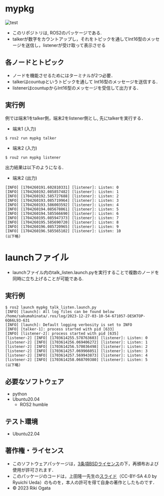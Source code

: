 # mypkg
![test](https://github.com/riki-ogata/mypkg2/actions/workflows/test.yml/badge.svg)

* このリポジトリは, ROS2のパッケージである.
* talkerが数字をカウントアップし，それをトピックを通してInt16型のメッセージを送信し，listenerが受け取って表示させる
## 各ノードとトピック 
* ノードを機能させるためにはターミナルが2つ必要．
* talkerはcountupというトピックを通して Int16型のメッセージを送信する．
* listenerはcountupからInt16型のメッセージを受信して出力する．

## 実行例
例では端末1をtalker側，端末2をlistener側とし, 先にtalkerを実行する．
* 端末1 (入力)
```
$ ros2 run mypkg talker
```

* 端末2 (入力)
```
$ rou2 run mypkg listener
```
出力結果は以下のようになる．

* 端末2 (出力)
```
[INFO] [1704260191.602810331] [listener]: Listen: 0
[INFO] [1704260192.085857482] [listener]: Listen: 1
[INFO] [1704260192.585727688] [listener]: Listen: 2
[INFO] [1704260193.085719964] [listener]: Listen: 3
[INFO] [1704260193.586003592] [listener]: Listen: 4
[INFO] [1704260194.085678061] [listener]: Listen: 5
[INFO] [1704260194.585566690] [listener]: Listen: 6
[INFO] [1704260195.085947373] [listener]: Listen: 7
[INFO] [1704260195.585690720] [listener]: Listen: 8
[INFO] [1704260196.085720965] [listener]: Listen: 9
[INFO] [1704260196.585565102] [listener]: Listen: 10
(以下略)
```

# launchファイル
* launchファイル内のtalk_listen.launch.pyを実行することで複数のノードを同時に立ち上げることが可能である.
## 実行例

```
$ ros2 launch mypkg talk_listen.launch.py
[INFO] [launch]: All log files can be found below /home/sakumahinata/.ros/log/2023-12-27-03-10-54-671057-DESKTOP-6Q66L93-631
[INFO] [launch]: Default logging verbosity is set to INFO
[INFO] [talker-1]: process started with pid [633]
[INFO] [listener-2]: process started with pid [635]
[listener-2] [INFO] [1703614255.578763603] [listener]: Listen: 0
[listener-2] [INFO] [1703614256.069406272] [listener]: Listen: 1
[listener-2] [INFO] [1703614256.570036498] [listener]: Listen: 2
[listener-2] [INFO] [1703614257.069966051] [listener]: Listen: 3
[listener-2] [INFO] [1703614257.569943873] [listener]: Listen: 4
[listener-2] [INFO] [1703614258.068709380] [listener]: Listen: 5
(以下略)
```

## 必要なソフトウェア
* python
* Ubuntu20.04
  * ROS2 humble

## テスト環境
* Ubuntu22.04

## 著作権・ライセンス
* このソフトウェアパッケージは，[3条項BSDライセンス](https://opensource.org/license/bsd-3-clause/)の下，再頒布および使用が許可されます．
* このパッケージのコードは，上田隆一先生の[スライド](https://github.com/ryuichiueda/my_slides/tree/master/robosys_2022)（CC-BY-SA 4.0 by Ryuichi Ueda）のものを，本人の許可を得て自身の著作としたものです．
* © 2023 Riki Ogata
